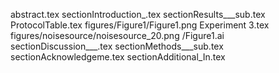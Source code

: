 abstract.tex
sectionIntroduction_.tex
sectionResults___sub.tex
ProtocolTable.tex
figures/Figure1/Figure1.png
Experiment 3.tex
figures/noisesource/noisesource_20.png
/Figure1.ai
sectionDiscussion___.tex
sectionMethods___sub.tex
sectionAcknowledgeme.tex
sectionAdditional_In.tex
